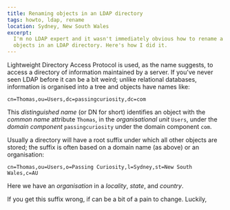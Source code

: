```yaml
---
title: Renaming objects in an LDAP directory
tags: howto, ldap, rename
location: Sydney, New South Wales
excerpt: 
  I'm no LDAP expert and it wasn't immediately obvious how to rename a bunch of
  objects in an LDAP directory. Here's how I did it.
---
```


Lightweight Directory Access Protocol is used, as the name suggests, to access
a directory of information maintained by a server. If you've never seen LDAP
before it can be a bit weird; unlike relational databases, information is
organised into a tree and objects have names like:

    cn=Thomas,ou=Users,dc=passingcuriosity,dc=com

This *distinguished name* (or DN for short) identifies an object with the
*common name* attribute `Thomas`, in the *organisational unit* `Users`, under
the *domain component* `passingcuriosity` under the domain component `com`.

Usually a directory will have a root suffix under which all other objects are
stored; the suffix is often based on a domain name (as above) or an
organisation:

    cn=Thomas,ou=Users,o=Passing Curiosity,l=Sydney,st=New South Wales,c=AU

Here we have an *organisation* in a *locality*, *state*, and *country*.

If you get this suffix wrong, if can be a bit of a pain to change. Luckily, 
